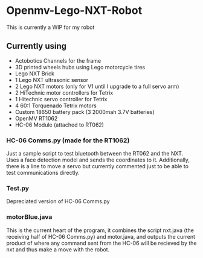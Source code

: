 # Openmv-Lego-NXT-Robot

This is currently a WIP for my robot  

## Currently using
- Actobotics Channels for the frame
- 3D printed wheels hubs using Lego motorcycle tires
- Lego NXT Brick
- 1 Lego NXT ultrasonic sensor
- 2 Lego NXT motors (only for V1 until I upgrade to a full servo arm)
- 2 HiTechnic motor controllers for Tetrix
- 1 Hitechnic servo controller for Tetrix
- 4 60:1 Torquenado Tetrix motors
- Custom 18650 battery pack (3 2000mah 3.7V batteries)
- OpenMV RT1062
- HC-06 Module (attached to RT062)

### HC-06 Comms.py (made for the RT1062)
Just a sample script to test bluetooth between the RT062 and the NXT. Uses a face detection model and sends the coordinates to it. Additionally, there is a line to move a servo but currently commented just to be able to test communications directly. 

### Test.py
Depreciated version of HC-06 Comms.py

### motorBlue.java
This is the current heart of the program, it combines the script nxt.java (the receiving half of HC-06 Comms.py) and motor.java, and outputs the current  product of where any command sent from the HC-06 will be recieved by the nxt and thus make a move with the robot. 
